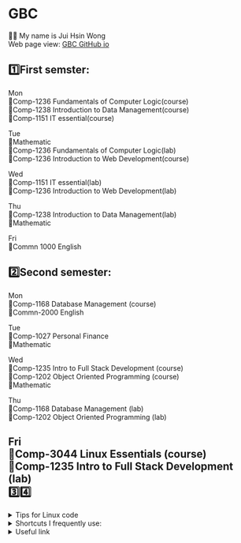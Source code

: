 # GBC
💁🏻 My name is Jui Hsin Wong<br>
Web page view: [GBC GitHub io](https://spook0328.github.io/GBC/)


1️⃣First semster:
---
Mon<br>
🤌Comp-1236 Fundamentals of Computer Logic(course)<br>
🤌Comp-1238  Introduction to Data Management(course)<br>
🤌Comp-1151 IT essential(course)<br>

Tue<br>
🤌Mathematic<br>
🤌Comp-1236 Fundamentals of Computer Logic(lab)<br>
🤌Comp-1236 Introduction to Web Development(course)<br>

Wed<br>
🤌Comp-1151 IT essential(lab)<br>
🤌Comp-1236 Introduction to Web Development(lab)<br>

Thu<br>
🤌Comp-1238  Introduction to Data Management(lab)<br>
🤌Mathematic<br>

Fri<br>
🤌Commn 1000 English

2️⃣Second semester:
---
Mon<br>
🤌Comp-1168 Database Management (course)<br>
🤌Commn-2000 English<br>

Tue<br>
🤌Comp-1027 Personal Finance<br>
🤌Mathematic<br>

Wed<br>
🤌Comp-1235 Intro to Full Stack Development (course)<br>
🤌Comp-1202 Object Oriented Programming (course)<br>
🤌Mathematic<br>

Thu<br>
🤌Comp-1168 Database Management (lab)<br>
🤌Comp-1202 Object Oriented Programming (lab)<br>

Fri<br>
🤌Comp-3044 Linux Essentials (course)<br>
🤌Comp-1235 Intro to Full Stack Development (lab)<br>
3️⃣4️⃣<br>
---
<details>
<summary>Tips for Linux code</summary>
  
- ! : Exclamation mark
- @ : At sign
- "#" : Hash
- $ : Dollar sign
- % : Percent sign
- ^ : Caret
- & : Ampersand
- "*" : Asterisk
- ( : Left parenthesis
- ) : Right parenthesis
- ## Keyboard shortcuts
</details>

<details>
<summary>Shortcuts I frequently use: </summary>
  
- Ctrl-C (copy)
- Ctrl-V (paste)
- Ctrl-Z (undo)
- Ctrl-X (Cut)
- Shortcuts I would like to start using: 
- Ctrl-A (select all)
- Win-D (show desktop)
- Ctrl-Shift V (Only paste the word and the format)
  <br>
</details>

<details>
<summary> Useful link </summary>
  
[GBC GitHub Pages](https://pages.github.com/)<br>
[Linux operating system Commands](/cli.md)
</details>
